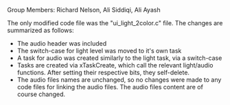 Group Members: Richard Nelson, Ali Siddiqi, Ali Ayash

The only modified code file was the "ui_light_2color.c" file. The changes are summarized as follows:
- The audio header was included
- The switch-case for light level was moved to it's own task
- A task for audio was created similarly to the light task, via a switch-case
- Tasks are created via xTaskCreate, which call the relevant light/audio functions. After setting their respective bits, they self-delete.
- The audio files names are unchanged, so no changes were made to any code files for linking the audio files. The audio files content are of course changed.
